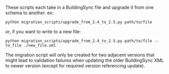 These scripts each take in a BuildingSync file and upgrade it from one schema to another. ex:

```
python migration_scripts/upgrade_from_2.4_to_2.5.py path/to/file
```

or, if you want to write to a new file:

```
python migration_scripts/upgrade_from_2.4_to_2.5.py path/to/file --to_file ./new_file.xml
```

The migration script will only be created for two adjacent versions that might lead to validation failures when updating the older BuildingSync XML to newer version (except for required version referencing update).
